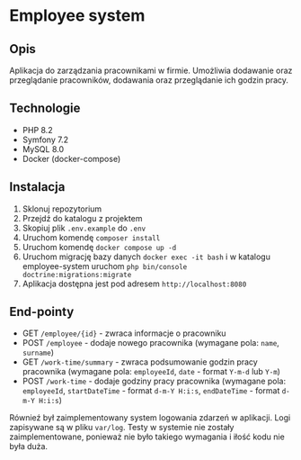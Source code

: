 # Employee system

## Opis
Aplikacja do zarządzania pracownikami w firmie. 
Umożliwia dodawanie oraz przeglądanie pracowników, dodawania oraz przeglądanie ich godzin pracy. 

## Technologie
- PHP 8.2
- Symfony 7.2
- MySQL 8.0
- Docker (docker-compose)

## Instalacja
1. Sklonuj repozytorium
2. Przejdź do katalogu z projektem
3. Skopiuj plik `.env.example` do `.env`
4. Uruchom komendę `composer install`
5. Uruchom komendę `docker compose up -d`
6. Uruchom migrację bazy danych `docker exec -it bash` i w katalogu employee-system uruchom `php bin/console doctrine:migrations:migrate`
7. Aplikacja dostępna jest pod adresem `http://localhost:8080`

## End-pointy
- GET `/employee/{id}` - zwraca informacje o pracowniku
- POST `/employee` - dodaje nowego pracownika (wymagane pola: `name`, `surname`)
- GET `/work-time/summary` - zwraca podsumowanie godzin pracy pracownika (wymagane pola: `employeeId`, `date` - format `Y-m-d` lub `Y-m`)
- POST `/work-time` - dodaje godziny pracy pracownika (wymagane pola: `employeeId`, `startDateTime` - format `d-m-Y H:i:s`, `endDateTime` - format `d-m-Y H:i:s`)

Równieź był zaimplementowany system logowania zdarzeń w aplikacji. Logi zapisywane są w pliku `var/log`.
Testy w systemie nie zostały zaimplementowane, ponieważ nie było takiego wymagania i iłość kodu nie była duża.